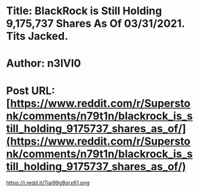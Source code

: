 # Title: BlackRock is Still Holding 9,175,737 Shares As Of 03/31/2021. Tits Jacked.
# Author: n3IVI0
# Post URL: [https://www.reddit.com/r/Superstonk/comments/n79t1n/blackrock_is_still_holding_9175737_shares_as_of/](https://www.reddit.com/r/Superstonk/comments/n79t1n/blackrock_is_still_holding_9175737_shares_as_of/)


https://i.redd.it/7iaj99g8qrx61.png
